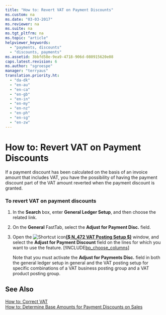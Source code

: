 ```yaml
---
title: "How to: Revert VAT on Payment Discounts"
ms.custom: na
ms.date: "03-03-2017"
ms.reviewer: na
ms.suite: na
ms.tgt_pltfrm: na
ms.topic: "article"
helpviewer_keywords: 
  - "payments, discounts"
  - "discounts, payments"
ms.assetid: 3bbfd58e-9ea9-4718-906d-080915620e08
caps.latest.revision: 6
ms.author: "sgroespe"
manager: "terryaus"
translation.priority.ht: 
  - "da-dk"
  - "en-au"
  - "en-ca"
  - "en-gb"
  - "en-in"
  - "en-my"
  - "en-nz"
  - "en-ph"
  - "en-sg"
  - "en-zw"
---
```

# How to: Revert VAT on Payment Discounts
If a payment discount has been calculated on the basis of an invoice amount that includes VAT, you have the possibility of having the payment discount part of the VAT amount reverted when the payment discount is granted.  
  
### To revert VAT on payment discounts  
  
1.  In the **Search** box, enter **General Ledger Setup**, and then choose the related link.  
  
2.  On the **General** FastTab, select the **Adjust for Payment Disc.** field.  
  
3.  Open the ![Shortcut icon](../BusinessFunctionality/OnlineMaps/media/shortcutcoldicon.gif "shortcutColdIcon")**[\($ N\_472 VAT Posting Setup $\)](DynamicsNAV:////runpage?Page=472)** window, and select the **Adjust for Payment Discount** field on the lines for which you want to use the feature. [!INCLUDE[bp_choose_columns](../DesignAndEngineering/includes/bp_choose_columns_md.md)]  
  
     Note that you must activate the **Adjust for Payments Disc.** field in both the general ledger setup in general and the VAT posting setup for specific combinations of a VAT business posting group and a VAT product posting group.  
  
## See Also  
 [How to: Correct VAT](../Finance/how-to-correct-vat.md)   
 [How to: Determine Base Amounts for Payment Discounts on Sales](../Finance/how-to-determine-base-amounts-for-payment-discounts-on-sales.md)